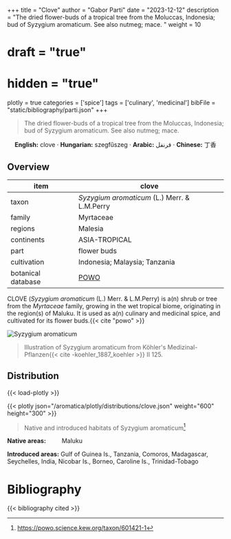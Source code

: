 +++
title = "Clove"
author = "Gabor Parti"
date = "2023-12-12"
description = "The dried flower-buds of a tropical tree from the Moluccas, Indonesia; bud of Syzygium aromaticum. See also nutmeg; mace. "
weight = 10
# draft = "true"
# hidden = "true"
plotly = true
categories = ['spice']
tags = ['culinary', 'medicinal']
bibFile = "static/bibliography/parti.json"
+++

>The dried flower-buds of a tropical tree from the Moluccas, Indonesia; bud of Syzygium aromaticum. See also nutmeg; mace.  [<i class="fab fa-wikipedia-w"></i>](https://en.wikipedia.org/wiki/Clove)

<center>

**English:** clove · **Hungarian:** szegfűszeg · **Arabic:** <span class="arabic-text" dir="rtl">قرنفل</span> · **Chinese:** <span class="traditional-chinese-text">丁香</span>

</center>

## Overview

|       item       |                       clove                       |
|------------------|---------------------------------------------------|
|       taxon      |    *Syzygium aromaticum* (L.) Merr. & L.M.Perry   |
|      family      |                     Myrtaceae                     |
|      regions     |                      Malesia                      |
|    continents    |                   ASIA-TROPICAL                   |
|       part       |                    flower buds                    |
|    cultivation   |           Indonesia; Malaysia; Tanzania           |
|botanical database|[POWO](https://powo.science.kew.org/taxon/601421-1)|

CLOVE (*Syzygium aromaticum* (L.) Merr. & L.M.Perry) is a(n) shrub or tree from the *Myrtaceae* family, growing in the wet tropical biome, originating in the region(s) of Maluku. It is used as a(n) culinary and medicinal spice, and cultivated for its flower buds.{{< cite "powo" >}}

![Syzygium aromaticum](/images/illustrations/clove.png?width=40rem "Illustration of Syzygium aromaticum from Köhler's Medizinal-Pflanzen")

>Illustration of Syzygium aromaticum from Köhler's Medizinal-Pflanzen{{< cite -koehler_1887_koehler >}} II 125.

## Distribution

{{< load-plotly >}}

{{< plotly json="/aromatica/plotly/distributions/clove.json" weight="600" height="300" >}}

>Native and introduced habitats of Syzygium aromaticum[^powo]

[^powo]: https://powo.science.kew.org/taxon/601421-1

<p style="text-align:left;">

**Native areas:** &ensp; &ensp; &ensp; Maluku

**Introduced areas:** Gulf of Guinea Is., Tanzania, Comoros, Madagascar, Seychelles, India, Nicobar Is., Borneo, Caroline Is., Trinidad-Tobago

</p>



# Bibliography

{{< bibliography cited >}}

